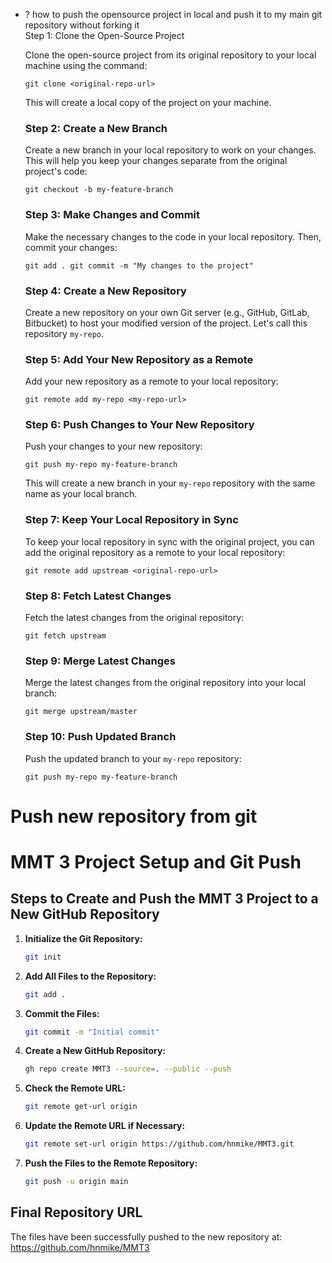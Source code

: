 - ? how to push the opensource project in local and push it to my main git repository without forking it  
	 Step 1: Clone the Open-Source Project
	
	Clone the open-source project from its original repository to your local machine using the command:
	
	`git clone <original-repo-url>`
	
	This will create a local copy of the project on your machine.
	
	### Step 2: Create a New Branch
	
	Create a new branch in your local repository to work on your changes. This will help you keep your changes separate from the original project's code:
	
	`git checkout -b my-feature-branch`
	
	### Step 3: Make Changes and Commit
	
	Make the necessary changes to the code in your local repository. Then, commit your changes:
	
	`git add . git commit -m "My changes to the project"`
	
	### Step 4: Create a New Repository
	
	Create a new repository on your own Git server (e.g., GitHub, GitLab, Bitbucket) to host your modified version of the project. Let's call this repository `my-repo`.
	
	### Step 5: Add Your New Repository as a Remote
	
	Add your new repository as a remote to your local repository:
	
	`git remote add my-repo <my-repo-url>`
	
	### Step 6: Push Changes to Your New Repository
	
	Push your changes to your new repository:
	
	`git push my-repo my-feature-branch`
	
	This will create a new branch in your `my-repo` repository with the same name as your local branch.
	
	### Step 7: Keep Your Local Repository in Sync
	
	To keep your local repository in sync with the original project, you can add the original repository as a remote to your local repository:
	
	`git remote add upstream <original-repo-url>`
	
	### Step 8: Fetch Latest Changes
	
	Fetch the latest changes from the original repository:
	
	`git fetch upstream`
	
	### Step 9: Merge Latest Changes
	
	Merge the latest changes from the original repository into your local branch:
	
	`git merge upstream/master`
	
	### Step 10: Push Updated Branch
	
	Push the updated branch to your `my-repo` repository:
	
	`git push my-repo my-feature-branch`

# Push new repository from git
# MMT 3 Project Setup and Git Push

## Steps to Create and Push the MMT 3 Project to a New GitHub Repository

1. **Initialize the Git Repository:**
   ```sh
   git init
   ```

2. **Add All Files to the Repository:**
   ```sh
   git add .
   ```

3. **Commit the Files:**
   ```sh
   git commit -m "Initial commit"
   ```

4. **Create a New GitHub Repository:**
   ```sh
   gh repo create MMT3 --source=. --public --push
   ```

5. **Check the Remote URL:**
   ```sh
   git remote get-url origin
   ```

6. **Update the Remote URL if Necessary:**
   ```sh
   git remote set-url origin https://github.com/hnmike/MMT3.git
   ```

7. **Push the Files to the Remote Repository:**
   ```sh
   git push -u origin main
   ```

## Final Repository URL
The files have been successfully pushed to the new repository at:
https://github.com/hnmike/MMT3